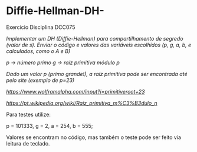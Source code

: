 # Diffie-Hellman-DH-
Exercício Disciplina DCC075

*Implementar um DH (Diffie-Hellman) para compartilhamento de segredo (valor de s).*
*Enviar o código e valores das variáveis escolhidos (p, g, a, b, e calculados, como o A e B)*

*p -> número primo*
*g -> raíz primitiva módulo p*

*Dado um valor p (primo grande!), a raíz primitiva pode ser encontrada até pelo site (exemplo de p=23)* 

*https://www.wolframalpha.com/input?i=primitiveroot+23*

*https://pt.wikipedia.org/wiki/Raiz_primitiva_m%C3%B3dulo_n*

Para testes utilize:

p = 101333,  g = 2, a = 254, b = 555;

Valores se encontram no código, mas também o teste pode ser feito via leitura de teclado.
